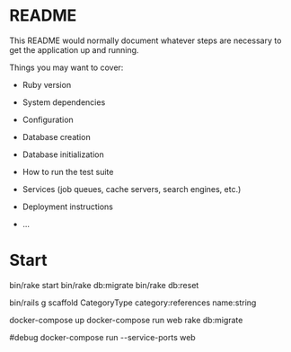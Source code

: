 # README

This README would normally document whatever steps are necessary to get the
application up and running.

Things you may want to cover:

* Ruby version

* System dependencies

* Configuration

* Database creation

* Database initialization

* How to run the test suite

* Services (job queues, cache servers, search engines, etc.)

* Deployment instructions

* ...


# Start
bin/rake start
bin/rake db:migrate
bin/rake db:reset

bin/rails g scaffold CategoryType  category:references name:string

docker-compose up
docker-compose run web rake db:migrate

#debug
docker-compose run --service-ports web
